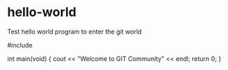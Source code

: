 # hello-world
Test hello world program to enter the git world

#include <iostream>

int main(void)
{
  cout << "Welcome to GIT Community" << endl;
  return 0;
} 
